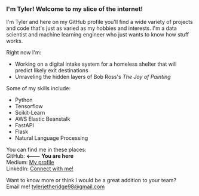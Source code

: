 ### I'm Tyler! Welcome to my slice of the internet!  

I'm Tyler and here on my GitHub profile you'll find a wide variety of projects and code that's just as varied as my hobbies and interests. I'm a data scientist and machine learning engineer who just wants to know how stuff works.  

Right now I'm: 
- Working on a digital intake system for a homeless shelter that will predict likely exit destinations
- Unraveling the hidden layers of Bob Ross's *The Joy of Painting*

Some of my skills include:  
- Python  
- Tensorflow  
- Scikit-Learn  
- AWS Elastic Beanstalk
- FastAPI  
- Flask
- Natural Language Processing  

You can find me in these places:  
GitHub:  **<--- You are here**  
Medium: [My profile](https://medium.com/@tylerjetheridge98)   
LinkedIn: [Connect with me!](https://www.linkedin.com/in/tylerjetheridge/)   


Want to know more or think I would be a great addition to your team?  
Email me!  tylerjetheridge98@gmail.com
<!--
**tyleretheridge/tyleretheridge** is a ✨ _special_ ✨ repository because its `README.md` (this file) appears on your GitHub profile.

-->
